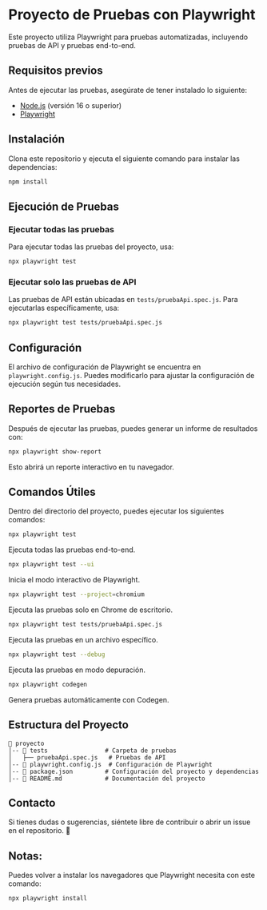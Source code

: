 # Proyecto de Pruebas con Playwright

Este proyecto utiliza Playwright para pruebas automatizadas, incluyendo pruebas de API y pruebas end-to-end.

## Requisitos previos

Antes de ejecutar las pruebas, asegúrate de tener instalado lo siguiente:

- [Node.js](https://nodejs.org/) (versión 16 o superior)
- [Playwright](https://playwright.dev/)

## Instalación

Clona este repositorio y ejecuta el siguiente comando para instalar las dependencias:

```sh
npm install
```

## Ejecución de Pruebas

### Ejecutar todas las pruebas

Para ejecutar todas las pruebas del proyecto, usa:

```sh
npx playwright test
```

### Ejecutar solo las pruebas de API

Las pruebas de API están ubicadas en `tests/pruebaApi.spec.js`. Para ejecutarlas específicamente, usa:

```sh
npx playwright test tests/pruebaApi.spec.js
```

## Configuración

El archivo de configuración de Playwright se encuentra en `playwright.config.js`. Puedes modificarlo para ajustar la configuración de ejecución según tus necesidades.

## Reportes de Pruebas

Después de ejecutar las pruebas, puedes generar un informe de resultados con:

```sh
npx playwright show-report
```

Esto abrirá un reporte interactivo en tu navegador.

## Comandos Útiles

Dentro del directorio del proyecto, puedes ejecutar los siguientes comandos:

```sh
npx playwright test
```
Ejecuta todas las pruebas end-to-end.

```sh
npx playwright test --ui
```
Inicia el modo interactivo de Playwright.

```sh
npx playwright test --project=chromium
```
Ejecuta las pruebas solo en Chrome de escritorio.

```sh
npx playwright test tests/pruebaApi.spec.js
```
Ejecuta las pruebas en un archivo específico.

```sh
npx playwright test --debug
```
Ejecuta las pruebas en modo depuración.

```sh
npx playwright codegen
```
Genera pruebas automáticamente con Codegen.

## Estructura del Proyecto

```
📂 proyecto
│-- 📂 tests                # Carpeta de pruebas
│   ├── pruebaApi.spec.js   # Pruebas de API
│-- 📄 playwright.config.js  # Configuración de Playwright
│-- 📄 package.json         # Configuración del proyecto y dependencias
│-- 📄 README.md            # Documentación del proyecto
```

## Contacto

Si tienes dudas o sugerencias, siéntete libre de contribuir o abrir un issue en el repositorio. 🚀

## Notas:
Puedes volver a instalar los navegadores que Playwright necesita con este comando:

```sh
npx playwright install
```


